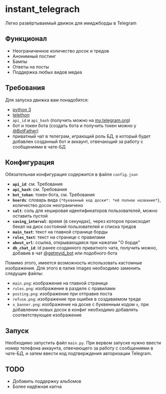 # instant_telegrach
Легко развёртываемый движок для имиджборды в Telegram
## Функционал
- Неограниченное количество досок и тредов
- Анонимный постинг
- Бампы 
- Ответы на посты
- Поддержка любых видов медиа
## Требования
Для запуска движка вам понадобятся:
- [python 3](https://www.python.org/downloads/)
- [telethon](https://github.com/LonamiWebs/Telethon#installing)
- `api_id` и `api_hash` (получить можно на [my.telegram.org](https://my.telegram.org))
- бот и токен бота (создать бота и получить токен можно у [@BotFather](https://t.me/BotFather))
- приватный чат в телеграм, играющий роль БД, в который будет добавлен созданный бот и аккаунт, отвечающий за работу с сообщениями в чате-БД
## Конфигурация
Обязательная конфигурация содержится в файле `config.json`
- **`api_id`**: см. Требования
- **`api_hash`**: см. Требования
- **`bot_token`**: токен бота, см. Требования
- **`boards`**: словарь вида `{*буквенный код доски*: *её полное название*}`, количество досок неограничено
- **`salt`**: соль для хешировая идентификаторов пользователей, можно оставить пустой
- **`saving_interval`**: время (в секундах), через которое происходит бекап на диск состояний пользователей и списка тредов
- **`main_text`**: текст на главной странице борды
- **`rules_text`**: текст на странице с правилами
- **`about_url`**: ссылка, открывающаяся при нажатии "О борде"
- **`db_chat_id`**: id ранее созданного приватного чата, получить можно, добавив в чат [@getmyid_bot](https://t.me/getmyid_bot) или подобного бота

Помимо этого, имеется возможность использовать кастомные изображения. Для этого в папке images необходимо заменить следущие файлы:
- `main.png`: изображение на главной странице
- `rules.png`: изображение в разделе с правилами
- `posting.png`: изображение при отправке поста
- `refuse.png`: изображение при ошибке в создаваемом треде
- `x_banner.png`: изображение на доске с буквенным кодом `x`, при добавлении новых досок в конфиг необходимо добавлять соответствующее изображение
## Запуск
Необходимо запустить файл `main.py`. При вервом запуске нужно ввести номер телефона аккаунта, отвечающего за работу с сообщениями в чате-БД, и затем ввести код подтверждения авторизации Telegram.
## TODO
- Добавить поддержку альбомов
- Более надёжная капча

